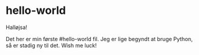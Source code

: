 # hello-world

Halløjsa!

Det her er min første #hello-world fil.
Jeg er lige begyndt at bruge Python, så er stadig ny til det.
Wish me luck!
